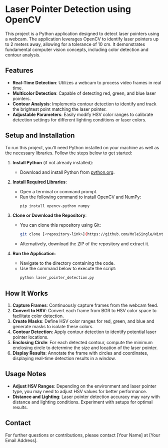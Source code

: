 # Laser Pointer Detection using OpenCV

This project is a Python application designed to detect laser pointers using a webcam. The application leverages OpenCV to identify laser pointers up to 2 meters away, allowing for a tolerance of 10 cm. It demonstrates fundamental computer vision concepts, including color detection and contour analysis.

## Features

- **Real-Time Detection**: Utilizes a webcam to process video frames in real time.
- **Multicolor Detection**: Capable of detecting red, green, and blue laser pointers.
- **Contour Analysis**: Implements contour detection to identify and track the brightest point matching the laser pointer.
- **Adjustable Parameters**: Easily modify HSV color ranges to calibrate detection settings for different lighting conditions or laser colors.

## Setup and Installation

To run this project, you'll need Python installed on your machine as well as the necessary libraries. Follow the steps below to get started:

1. **Install Python** (if not already installed):
   - Download and install Python from [python.org](https://www.python.org/).

2. **Install Required Libraries**:
   - Open a terminal or command prompt.
   - Run the following command to install OpenCV and NumPy:
     ```bash
     pip install opencv-python numpy
     ```

3. **Clone or Download the Repository**:
   - You can clone this repository using Git:
     ```bash
     git clone [<repository-link>](https://github.com/MoleSingle/Winter-Hack.git)
     ```
   - Alternatively, download the ZIP of the repository and extract it.

4. **Run the Application**:
   - Navigate to the directory containing the code.
   - Use the command below to execute the script:
     ```bash
     python laser_pointer_detection.py
     ```

## How It Works

1. **Capture Frames**: Continuously capture frames from the webcam feed.
2. **Convert to HSV**: Convert each frame from BGR to HSV color space to facilitate color detection.
3. **Create Masks**: Define HSV color ranges for red, green, and blue and generate masks to isolate these colors.
4. **Contour Detection**: Apply contour detection to identify potential laser pointer locations.
5. **Enclosing Circle**: For each detected contour, compute the minimum enclosing circle to determine the size and location of the laser pointer.
6. **Display Results**: Annotate the frame with circles and coordinates, displaying real-time detection results in a window.

## Usage Notes

- **Adjust HSV Ranges**: Depending on the environment and laser pointer type, you may need to adjust HSV values for better performance.
- **Distance and Lighting**: Laser pointer detection accuracy may vary with distance and lighting conditions. Experiment with setups for optimal results.

## Contact

For further questions or contributions, please contact [Your Name] at [Your Email Address].
